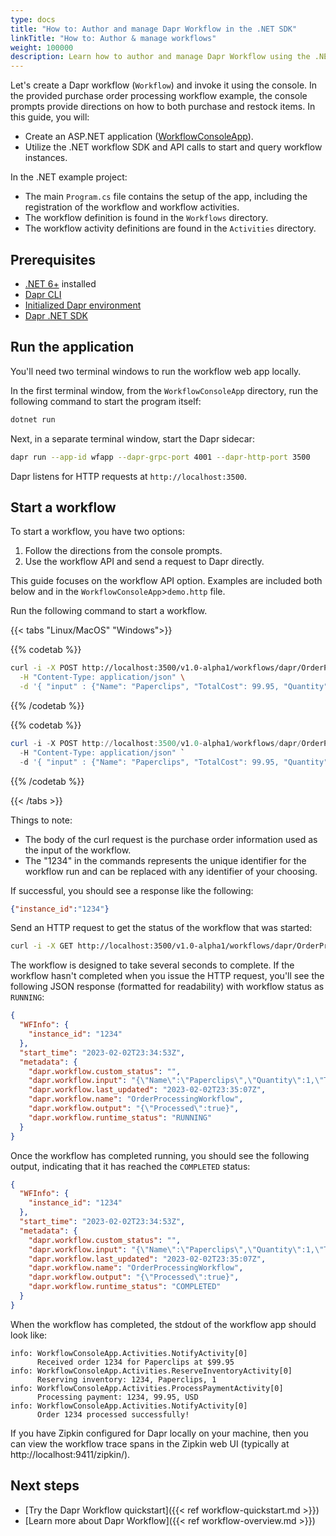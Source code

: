 ```yaml
---
type: docs
title: "How to: Author and manage Dapr Workflow in the .NET SDK"
linkTitle: "How to: Author & manage workflows"
weight: 100000
description: Learn how to author and manage Dapr Workflow using the .NET SDK
---
```


Let's create a Dapr workflow (`Workflow`) and invoke it using the console. In the provided purchase order processing workflow example, the console prompts provide directions on how to both purchase and restock items. In this guide, you will:

- Create an ASP.NET application ([WorkflowConsoleApp](./WorkflowConsoleApp)). 
- Utilize the .NET workflow SDK and API calls to start and query workflow instances.

In the .NET example project:
- The main `Program.cs` file contains the setup of the app, including the registration of the workflow and workflow activities. 
- The workflow definition is found in the `Workflows` directory. 
- The workflow activity definitions are found in the `Activities` directory.

## Prerequisites

- [.NET 6+](https://dotnet.microsoft.com/download) installed
- [Dapr CLI](https://docs.dapr.io/getting-started/install-dapr-cli/)
- [Initialized Dapr environment](https://docs.dapr.io/getting-started/install-dapr-selfhost/)
- [Dapr .NET SDK](https://github.com/dapr/dotnet-sdk/)

## Run the application

You'll need two terminal windows to run the workflow web app locally.

In the first terminal window, from the `WorkflowConsoleApp` directory, run the following command to start the program itself:

```sh
dotnet run
```

Next, in a separate terminal window, start the Dapr sidecar:

```sh
dapr run --app-id wfapp --dapr-grpc-port 4001 --dapr-http-port 3500
```

Dapr listens for HTTP requests at `http://localhost:3500`.

## Start a workflow

To start a workflow, you have two options:

1. Follow the directions from the console prompts.
1. Use the workflow API and send a request to Dapr directly. 

This guide focuses on the workflow API option. Examples are included both below and in the `WorkflowConsoleApp`>`demo.http` file.

Run the following command to start a workflow. 

{{< tabs "Linux/MacOS" "Windows">}}

{{% codetab %}}

```bash
curl -i -X POST http://localhost:3500/v1.0-alpha1/workflows/dapr/OrderProcessingWorkflow/1234/start \
  -H "Content-Type: application/json" \
  -d '{ "input" : {"Name": "Paperclips", "TotalCost": 99.95, "Quantity": 1}}'
```

{{% /codetab %}}

{{% codetab %}}

```powershell
curl -i -X POST http://localhost:3500/v1.0-alpha1/workflows/dapr/OrderProcessingWorkflow/1234/start `
  -H "Content-Type: application/json" `
  -d '{ "input" : {"Name": "Paperclips", "TotalCost": 99.95, "Quantity": 1}}'
```

{{% /codetab %}}

{{< /tabs >}}

Things to note:

- The body of the curl request is the purchase order information used as the input of the workflow. 
- The "1234" in the commands represents the unique identifier for the workflow run and can be replaced with any identifier of your choosing.


If successful, you should see a response like the following: 

```json
{"instance_id":"1234"}
```

Send an HTTP request to get the status of the workflow that was started:

```bash
curl -i -X GET http://localhost:3500/v1.0-alpha1/workflows/dapr/OrderProcessingWorkflow/1234
```

The workflow is designed to take several seconds to complete. If the workflow hasn't completed when you issue the HTTP request, you'll see the following JSON response (formatted for readability) with workflow status as `RUNNING`:

```json
{
  "WFInfo": {
    "instance_id": "1234"
  },
  "start_time": "2023-02-02T23:34:53Z",
  "metadata": {
    "dapr.workflow.custom_status": "",
    "dapr.workflow.input": "{\"Name\":\"Paperclips\",\"Quantity\":1,\"TotalCost\":99.95}",
    "dapr.workflow.last_updated": "2023-02-02T23:35:07Z",
    "dapr.workflow.name": "OrderProcessingWorkflow",
    "dapr.workflow.output": "{\"Processed\":true}",
    "dapr.workflow.runtime_status": "RUNNING"
  }
}
```

Once the workflow has completed running, you should see the following output, indicating that it has reached the `COMPLETED` status:

```json
{
  "WFInfo": {
    "instance_id": "1234"
  },
  "start_time": "2023-02-02T23:34:53Z",
  "metadata": {
    "dapr.workflow.custom_status": "",
    "dapr.workflow.input": "{\"Name\":\"Paperclips\",\"Quantity\":1,\"TotalCost\":99.95}",
    "dapr.workflow.last_updated": "2023-02-02T23:35:07Z",
    "dapr.workflow.name": "OrderProcessingWorkflow",
    "dapr.workflow.output": "{\"Processed\":true}",
    "dapr.workflow.runtime_status": "COMPLETED"
  }
}
```

When the workflow has completed, the stdout of the workflow app should look like:

```log
info: WorkflowConsoleApp.Activities.NotifyActivity[0]
      Received order 1234 for Paperclips at $99.95
info: WorkflowConsoleApp.Activities.ReserveInventoryActivity[0]
      Reserving inventory: 1234, Paperclips, 1
info: WorkflowConsoleApp.Activities.ProcessPaymentActivity[0]
      Processing payment: 1234, 99.95, USD
info: WorkflowConsoleApp.Activities.NotifyActivity[0]
      Order 1234 processed successfully!
```

If you have Zipkin configured for Dapr locally on your machine, then you can view the workflow trace spans in the Zipkin web UI (typically at http://localhost:9411/zipkin/).

## Next steps

- [Try the Dapr Workflow quickstart]({{< ref workflow-quickstart.md >}})
- [Learn more about Dapr Workflow]({{< ref workflow-overview.md >}})